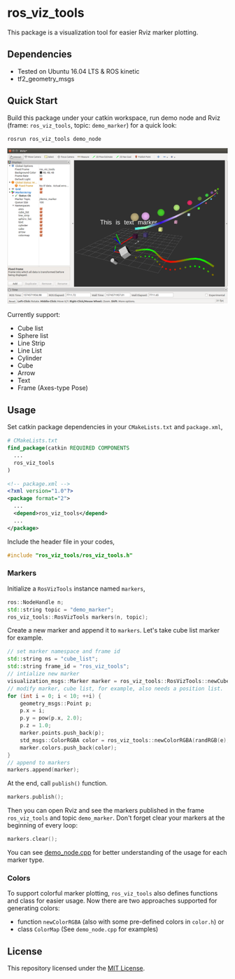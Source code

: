 # ros_viz_tools

This package is a visualization tool for easier Rviz marker plotting.

## Dependencies

- Tested on Ubuntu 16.04 LTS & ROS kinetic
- tf2_geometry_msgs

## Quick Start

Build this package under your catkin workspace, run demo node and Rviz (frame: `ros_viz_tools`, topic: `demo_marker`) for a quick look:

```bash
rosrun ros_viz_tools demo_node
```

![demo](./images/demo.png)

Currently support:

- Cube list
- Sphere list
- Line Strip
- Line List
- Cylinder
- Cube
- Arrow
- Text
- Frame (Axes-type Pose)

## Usage

Set catkin package dependencies in your `CMakeLists.txt` and `package.xml`,

```cmake
# CMakeLists.txt
find_package(catkin REQUIRED COMPONENTS
  ...
  ros_viz_tools
)
```

```xml
<!-- package.xml -->
<?xml version="1.0"?>
<package format="2">
  ...  
  <depend>ros_viz_tools</depend>
  ...
</package>
```

Include the header file in your codes,

```c++
#include "ros_viz_tools/ros_viz_tools.h"
```

### Markers

Initialize a `RosVizTools` instance named  `markers`,

```c++
ros::NodeHandle n;
std::string topic = "demo_marker";
ros_viz_tools::RosVizTools markers(n, topic);
```

Create a new marker and append it to `markers`. Let's take cube list marker for example.

```c++
// set marker namespace and frame id
std::string ns = "cube_list";
std::string frame_id = "ros_viz_tools";
// intialize new marker
visualization_msgs::Marker marker = ros_viz_tools::RosVizTools::newCubeList(0.5, ns, 0, WHITE, frame_id);
// modify marker, cube list, for example, also needs a position list.
for (int i = 0; i < 10; ++i) {
    geometry_msgs::Point p;
    p.x = i;
    p.y = pow(p.x, 2.0);
    p.z = 1.0;
    marker.points.push_back(p);
    std_msgs::ColorRGBA color = ros_viz_tools::newColorRGBA(randRGB(e), randRGB(e), randRGB(e));
    marker.colors.push_back(color);
}
// append to markers
markers.append(marker);
```

At the end, call `publish()` function.

```c++
markers.publish();
```

Then you can open Rviz and see the markers published in the frame `ros_viz_tools` and topic `demo_marker`. Don't forget clear your markers at the beginning of every loop:

```c++
markers.clear();
```

You can see [demo_node.cpp](./src/demo_node.cpp) for better understanding of the usage for each marker type.

### Colors

To support colorful marker plotting, `ros_viz_tools` also defines functions and class for easier usage. Now there are two approaches supported for generating colors:

* function `newColorRGBA` (also with some pre-defined colors in `color.h`) or
* class `ColorMap` (See `demo_node.cpp` for examples)

## License

This repository licensed under the [MIT License](./LICENSE).